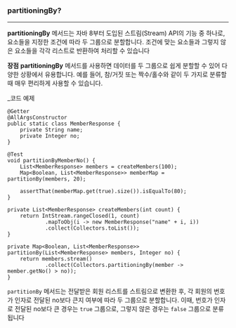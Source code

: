 ### partitioningBy?
---
**partitioningBy** 메서드는 자바 8부터 도입된 스트림(Stream) API의 기능 중 하나로, 요소들을 지정한 조건에 따라 두 그룹으로 분할합니다. 조건에 맞는 요소들과 그렇지 않은 요소들을 각각 리스트로 반환하여 처리할 수 있습니다

**장점**
**partitioningBy** 메서드를 사용하면 데이터를 두 그룹으로 쉽게 분할할 수 있어 다양한 상황에서 유용합니다. 예를 들어, 참/거짓 또는 짝수/홀수와 같이 두 가지로 분류할 때 매우 편리하게 사용할 수 있습니다.

_코드 예제

```
@Getter  
@AllArgsConstructor  
public static class MemberResponse {  
    private String name;  
    private Integer no;  
}  
  
@Test  
void partitionByMemberNo() {  
    List<MemberResponse> members = createMembers(100);  
    Map<Boolean, List<MemberResponse>> memberMap = partitionBy(members, 20);  
  
    assertThat(memberMap.get(true).size()).isEqualTo(80);  
}  
  
private List<MemberResponse> createMembers(int count) {  
    return IntStream.rangeClosed(1, count)  
            .mapToObj(i -> new MemberResponse("name" + i, i))  
            .collect(Collectors.toList());  
}  
  
private Map<Boolean, List<MemberResponse>> partitionBy(List<MemberResponse> members, Integer no) {  
    return members.stream()  
            .collect(Collectors.partitioningBy(member -> member.getNo() > no));  
}
```

`partitionBy` 메서드는 전달받은 회원 리스트를 스트림으로 변환한 후, 각 회원의 번호가 인자로 전달된 no보다 큰지 여부에 따라 두 그룹으로 분할합니다. 이때, 번호가 인자로 전달된 no보다 큰 경우는 `true` 그룹으로, 그렇지 않은 경우는 `false` 그룹으로 분류됩니다